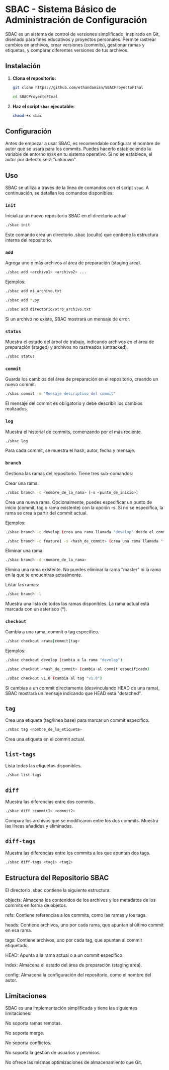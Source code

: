 # SBAC - Sistema Básico de Administración de Configuración

SBAC es un sistema de control de versiones simplificado, inspirado en Git, diseñado para fines educativos y proyectos personales. Permite rastrear cambios en archivos, crear versiones (commits), gestionar ramas y etiquetas, y comparar diferentes versiones de tus archivos.

## Instalación

1.  **Clona el repositorio:**

    ```bash
    git clone https://github.com/ethandamian/SBACProyectoFInal
    ```
    ```bash
    cd SBACProyectoFInal
    ```
2.  **Haz el script `sbac` ejecutable:**

    ```bash
    chmod +x sbac
    ```

## Configuración

Antes de empezar a usar SBAC, es recomendable configurar el nombre de autor que se usará para los commits. Puedes hacerlo estableciendo la variable de entorno `USER` en tu sistema operativo.  Si no se establece, el autor por defecto será "unknown".

## Uso

SBAC se utiliza a través de la línea de comandos con el script `sbac`. A continuación, se detallan los comandos disponibles:

### `init`

Inicializa un nuevo repositorio SBAC en el directorio actual.

```bash
./sbac init
```

Este comando crea un directorio .sbac (oculto) que contiene la estructura interna del repositorio.


### `add`

Agrega uno o más archivos al área de preparación (staging area).

```bash
./sbac add <archivo1> <archivo2> ...
```

Ejemplos:

```bash
./sbac add mi_archivo.txt
```
```bash
./sbac add *.py
```
```bash
./sbac add directorio/otro_archivo.txt
```

Si un archivo no existe, SBAC mostrará un mensaje de error.

### `status`

Muestra el estado del árbol de trabajo, indicando archivos en el área de preparación (staged) y archivos no rastreados (untracked).

```bash
./sbac status
```

### `commit`

Guarda los cambios del área de preparación en el repositorio, creando un nuevo commit.

```bash
./sbac commit -m "Mensaje descriptivo del commit"
```

El mensaje del commit es obligatorio y debe describir los cambios realizados.

### `log`

Muestra el historial de commits, comenzando por el más reciente.

```bash
./sbac log
```

Para cada commit, se muestra el hash, autor, fecha y mensaje.

### `branch`

Gestiona las ramas del repositorio. Tiene tres sub-comandos:

Crear una rama:

```bash
./sbac branch -c <nombre_de_la_rama> [-s <punto_de_inicio>]
```

Crea una nueva rama. Opcionalmente, puedes especificar un punto de inicio (commit, tag o rama existente) con la opción -s. Si no se especifica, la rama se crea a partir del commit actual.

Ejemplos:

```bash
./sbac branch -c develop (crea una rama llamada "develop" desde el commit actual)
```
```bash      
./sbac branch -c feature1 -s <hash_de_commit> (crea una rama llamada "feature1" desde un commit específico)
```

Eliminar una rama:

```bash
./sbac branch -d <nombre_de_la_rama>
```

Elimina una rama existente. No puedes eliminar la rama "master" ni la rama en la que te encuentras actualmente.

Listar las ramas:

```bash
./sbac branch -l
```
Muestra una lista de todas las ramas disponibles. La rama actual está marcada con un asterisco (*).

### `checkout`

Cambia a una rama, commit o tag específico.

```bash
./sbac checkout <rama|commit|tag>
```
Ejemplos:

```bash
./sbac checkout develop (cambia a la rama "develop")
```
```bash
./sbac checkout <hash_de_commit> (cambia al commit especificado)
```
```bash
./sbac checkout v1.0 (cambia al tag "v1.0")
```
Si cambias a un commit directamente (desvinculando HEAD de una rama), SBAC mostrará un mensaje indicando que HEAD está "detached".

## `tag`

Crea una etiqueta (tag/línea base) para marcar un commit específico.

```bash
./sbac tag <nombre_de_la_etiqueta>
```
Crea una etiqueta en el commit actual.

## `list-tags`

Lista todas las etiquetas disponibles.

```bash
./sbac list-tags
```

## `diff`

Muestra las diferencias entre dos commits.

```bash
./sbac diff <commit1> <commit2>
```

Compara los archivos que se modificaron entre los dos commits. Muestra las líneas añadidas y eliminadas.

## `diff-tags`

Muestra las diferencias entre los commits a los que apuntan dos tags.

```bash
./sbac diff-tags <tag1> <tag2>
```

## Estructura del Repositorio SBAC

El directorio .sbac contiene la siguiente estructura:

objects: Almacena los contenidos de los archivos y los metadatos de los commits en forma de objetos.

refs: Contiene referencias a los commits, como las ramas y los tags.

heads: Contiene archivos, uno por cada rama, que apuntan al último commit en esa rama.

tags: Contiene archivos, uno por cada tag, que apuntan al commit etiquetado.

HEAD: Apunta a la rama actual o a un commit específico.

index: Almacena el estado del área de preparación (staging area).

config: Almacena la configuración del repositorio, como el nombre del autor.

## Limitaciones

SBAC es una implementación simplificada y tiene las siguientes limitaciones:

No soporta ramas remotas.

No soporta merge.

No soporta conflictos.

No soporta la gestión de usuarios y permisos.

No ofrece las mismas optimizaciones de almacenamiento que Git.
